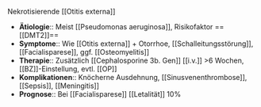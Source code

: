 Nekrotisierende [[Otitis externa]]
- **Ätiologie**:: Meist [[Pseudomonas aeruginosa]], Risikofaktor ==[[DMT2]]==
- **Symptome**:: Wie [[Otitis externa]] + Otorrhoe, [[Schalleitungsstörung]], [[Facialisparese]], ggf. [[Osteomyelitis]]
- **Therapie**:: Zusätzlich [[Cephalosporine 3b. Gen]] [[i.v.]] >6 Wochen, [[BZ]]-Einstellung, evtl. [[OP]]
- **Komplikationen**:: Knöcherne Ausdehnung, [[Sinusvenenthrombose]], [[Sepsis]], [[Meningitis]]
- **Prognose**:: Bei [[Facialisparese]] [[Letalität]] 10%